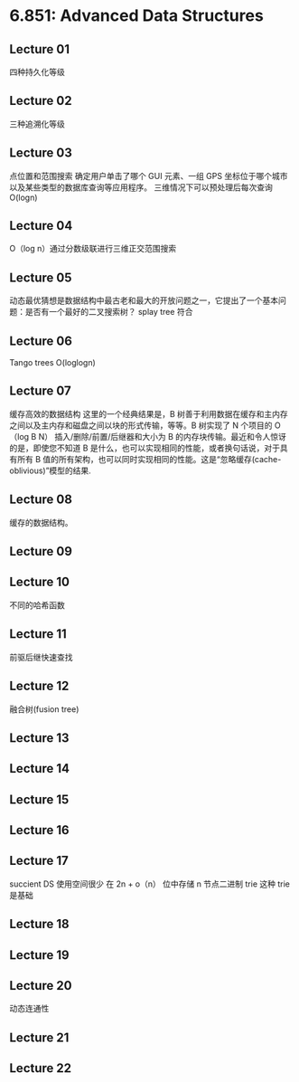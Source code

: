 # 6.851: Advanced Data Structures

## Lecture 01

四种持久化等级

## Lecture 02

三种追溯化等级

## Lecture 03

点位置和范围搜索
确定用户单击了哪个 GUI 元素、一组 GPS 坐标位于哪个城市以及某些类型的数据库查询等应用程序。
三维情况下可以预处理后每次查询 O(logn)

## Lecture 04

O（log n）通过分数级联进行三维正交范围搜索

## Lecture 05

动态最优猜想是数据结构中最古老和最大的开放问题之一，它提出了一个基本问题：是否有一个最好的二叉搜索树？
splay tree 符合

## Lecture 06

Tango trees O(loglogn)

## Lecture 07

缓存高效的数据结构
这里的一个经典结果是，B 树善于利用数据在缓存和主内存之间以及主内存和磁盘之间以块的形式传输，等等。B 树实现了 N 个项目的 O（log B N） 插入/删除/前置/后继器和大小为 B 的内存块传输。最近和令人惊讶的是，即使您不知道 B 是什么，也可以实现相同的性能，或者换句话说，对于具有所有 B 值的所有架构，也可以同时实现相同的性能。这是“忽略缓存(cache-oblivious)”模型的结果.

## Lecture 08

缓存的数据结构。

## Lecture 09

## Lecture 10

不同的哈希函数

## Lecture 11

前驱后继快速查找

## Lecture 12

融合树(fusion tree)

## Lecture 13

## Lecture 14

## Lecture 15

## Lecture 16

## Lecture 17

succient DS 使用空间很少
在 2n + o（n） 位中存储 n 节点二进制 trie
这种 trie 是基础

## Lecture 18

## Lecture 19

## Lecture 20

动态连通性

## Lecture 21

## Lecture 22
